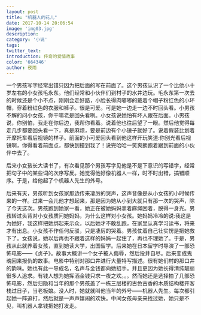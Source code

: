 ```yaml
---
layout: post
title: "机器人的花儿"
date: 2017-10-14 20:06:54
image: 'img03.jpg'
description:
category: '小说'
tags:
twitter_text: 
introduction: 传奇的爱情故事
color: '664346'
author: 夜雨
---
```

一个男孩写字经常出错只因为把后面的写在前面了。这个男孩认识了一个比他小十岁左右的小女孩毛永东。他们经常和小伙伴们到村子的水井边玩。毛永东第一次去的时候还是个小不点，刚刚会走好路，小脸长得肉嘟嘟的戴着个帽子粉红色的小环帽，穿着粉红色的衣服和裤子。很是可爱。可是她一边走一边不时回头看。小男孩不解的问小女孩，你干嘛老是回头看咧。小女孩说她怕有坏人跟在后面。小男孩说，你别怕，我走在你后边，我帮你看着。说着他也往后望了一眼。然后他觉得每走几步都要回头看一下，真是麻烦，要是前边有个小镜子就好了。说着假装比划着开摩托车看后视镜的样子。前面的小可爱回头看到他这样开玩笑道:你别光看后视镜啊，你得看着前面点，都快到撞到我了！说完哈哈一笑爽朗跑着跟到前面的小伙伴中去了。

后来小女孩长大读书了，有次看见那个男孩写字见他是不是下意识的写错字，经常把句子中的某些词的次序写反。她觉得他好像机器人一样，时不时出错，搞错顺序。于是，给他起了个机器人先生的外号。

后来有天，男孩听到女孩家那边传来凄厉的哭声，这声音像是从小女孩的小时候传来的一样。过来一会儿他才想起来，那是因为她从小到大就只有那一次的哭声，除了今天这次。男孩跑到她家一看，她正在被她妈妈拿着麻绳困着，脱得一身光。男孩转过头背对小女孩质问她妈妈，为什么这样对小女孩。她妈妈冷冷的说:我这是为她好，我这样把她绑起来示众，以后她才不敢乱跑，在家里认真学习读书，将来才有出息。小女孩不作任何反驳，只是凄厉的哭着。男孩仗着自己壮实愣是把她救下了。女孩说，她以后再也不跟着这样的妈妈一起住了，再也不理她了。于是，男孩从此就养着女孩，直到她读大学，出国留学。后来她在日本留学时导演了一部恐怖电影——《贞子》。故事大概讲一个女子被人侮辱，然后投井自尽。后来变成鬼魂回来报仇的故事。电影中特别对那口井进行大量特写描述。很有她们村的那口井的韵味。她也有此一导成名，名声与金钱都向她招手。并且更因为她长得清纯靓丽很多人追求。有钱人想为她挥洒金钱只求一夜之欢。。。然而她还是选择拍了几部恐怖电影，然后归隐和当年的那个男孩盖了一栋三层楼的古色古香的木质结构楼开客栈过日子，当老板娘。没人时，她就就叫他当年的外号——机器人先生。每次都引起她一阵追打，然后就是一声声嬉闹的欢快。中间女孩母亲来找过她，她只是不见，叫机器人拿钱把她打发走。

